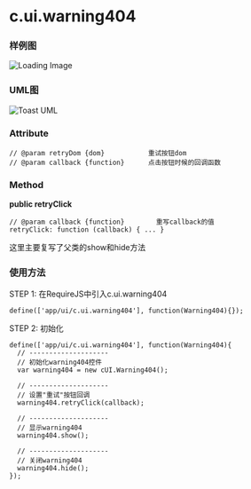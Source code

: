 # c.ui.warning404

### 样例图
![Loading Image](../raw/H5V2.2S6/doc/img/example.warning404.png)

### UML图
![Toast UML](../raw/H5V2.2S6/doc/img/c.ui.warning404.png)

### Attribute

    // @param retryDom {dom}           重试按钮dom
    // @param callback {function}      点击按钮时候的回调函数

### Method

**public retryClick**

    // @param callback {function}        重写callback的值
    retryClick: function (callback) { ... }

这里主要复写了父类的show和hide方法


### 使用方法

STEP 1: 在RequireJS中引入c.ui.warning404

    define(['app/ui/c.ui.warning404'], function(Warning404){});

STEP 2: 初始化

    define(['app/ui/c.ui.warning404'], function(Warning404){
      // --------------------
      // 初始化warning404控件
      var warning404 = new cUI.Warning404();

      // --------------------
      // 设置"重试"按钮回调
      warning404.retryClick(callback);

      // --------------------
      // 显示warning404
      warning404.show();

      // --------------------
      // 关闭warning404
      warning404.hide();
    });